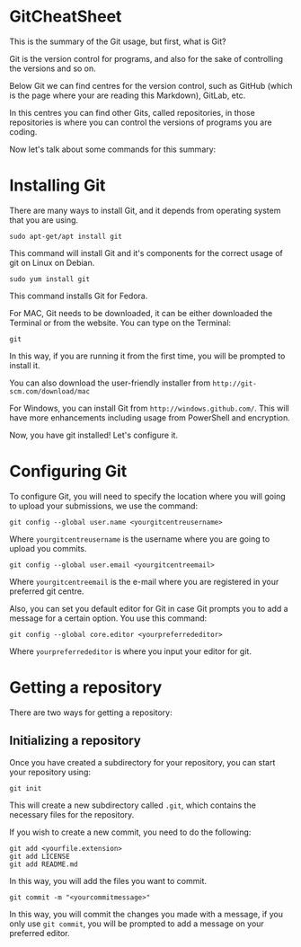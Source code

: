 # GitCheatSheet

This is the summary of the Git usage, but first, what is Git?

Git is the version control for programs, and also for the sake of controlling the versions and so on.

Below Git we can find centres for the version control, such as GitHub (which is the page where your are reading this Markdown), GitLab, etc.

In this centres you can find other Gits, called repositories, in those repositories is where you can control the versions of programs you are coding.

Now let's talk about some commands for this summary:

# Installing Git

There are many ways to install Git, and it depends from operating system that you are using.

```
sudo apt-get/apt install git
```
This command will install Git and it's components for the correct usage of git on Linux on Debian.

```
sudo yum install git
```
This command installs Git for Fedora.

For MAC, Git needs to be downloaded, it can be either downloaded the Terminal or from the website.
You can type on the Terminal:
```
git
```
In this way, if you are running it from the first time, you will be prompted to install it.

You can also download the user-friendly installer from ```http://git-scm.com/download/mac```

For Windows, you can install Git from ```http://windows.github.com/```. This will have more enhancements including usage from PowerShell and encryption.

Now, you have git installed! Let's configure it.


# Configuring Git

To configure Git, you will need to specify the location where you will going to upload your submissions, we use the command:

```
git config --global user.name <yourgitcentreusername>
```
Where ```yourgitcentreusername``` is the username where you are going to upload you commits.

```
git config --global user.email <yourgitcentreemail>
```
Where ```yourgitcentreemail``` is the e-mail where you are registered in your preferred git centre.

Also, you can set you default editor for Git in case Git prompts you to add a message for a certain option. You use this command:

```
git config --global core.editor <yourpreferrededitor>
```

Where ```yourpreferrededitor``` is where you input your editor for git.

# Getting a repository

There are two ways for getting a repository:

## Initializing a repository

Once you have created a subdirectory for your repository, you can start your repository using:

```
git init
```

This will create a new subdirectory called ```.git```, which contains the necessary files for the repository.

If you wish to create a new commit, you need to do the following:

```
git add <yourfile.extension>
git add LICENSE
git add README.md
```
In this way, you will add the files you want to commit.

```
git commit -m "<yourcommitmessage>"
```
In this way, you will commit the changes you made with a message, if you only use ```git commit```, you will be prompted to add a message on your preferred editor.
